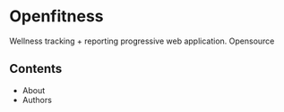 # Openfitness

Wellness tracking + reporting progressive web application.
Opensource

## Contents

- About
- Authors
